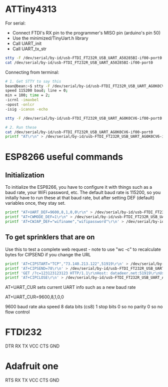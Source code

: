 # ATTiny4313

For serial:
 - Connect FTDI's RX pin to the programmer's MISO pin (arduino's pin 50)
 - Use the minimized/TinyUart.h library 
 - Call UART_init 
 - Call UART_tx_str

```bash
stty -F /dev/serial/by-id/usb-FTDI_FT232R_USB_UART_A50285BI-if00-port0 9600
cat /dev/serial/by-id/usb-FTDI_FT232R_USB_UART_A50285BI-if00-port0
```

Connecting from terminal:
```bash
# 1. Get STTY to say this
bean@bean:~$ stty -F /dev/serial/by-id/usb-FTDI_FT232R_USB_UART_AG0K0CV6-if00-port0 
speed 115200 baud; line = 0;
min = 100; time = 2;
-icrnl -imaxbel
-opost -onlcr
-isig -icanon -echo

stty -F /dev/serial/by-id/usb-FTDI_FT232R_USB_UART_AG0K0CV6-if00-port0 115200 -isig -icanon -echo -opost -onlcr -icrnl -imaxbel

# 2. Run these
cat /dev/serial/by-id/usb-FTDI_FT232R_USB_UART_AG0K0CV6-if00-port0 
printf "AT\r\n" > /dev/serial/by-id/usb-FTDI_FT232R_USB_UART_AG0K0CV6-if00-port0


```

# ESP8266 useful commands

## Initialization

To initialize the ESP8266, you have to configure it with things such as a baud rate, your WiFi password, etc.
The default baud rate is 115200, so you initally have to run these at that baud rate, but after setting DEF (default) variables once, they stay set.

```bash
printf "AT+UART_DEF=9600,8,1,0,0\r\n" > /dev/serial/by-id/usb-FTDI_FT232R_USB_UART_A50285BI-if00-port0
printf "AT+CWMODE_DEF=1\r\n" > /dev/serial/by-id/usb-FTDI_FT232R_USB_UART_A50285BI-if00-port0
printf 'AT+CWJAP_DEF="wifiname","wifipassword"\r\n' > /dev/serial/by-id/usb-FTDI_FT232R_USB_UART_A50285BI-if00-port0
```

## To get sprinklers that are on

Use this to test a complete web request - note to use "wc -c" to recalculate bytes for CIPSEND if you change the URL

```bash
printf 'AT+CIPSTART="TCP","73.140.213.122",51919\r\n' > /dev/serial/by-id/usb-FTDI_FT232R_USB_UART_A50285BI-if00-port0
printf 'AT+CIPSEND=78\r\n' > /dev/serial/by-id/usb-FTDI_FT232R_USB_UART_A50285BI-if00-port0
printf 'GET /?c=123123123123 HTTP/1.1\r\nHost: datadeer.net:51919\r\nUser-Agent:pcbs\r\n\r\n\r\n' > /dev/serial/by-id/usb-FTDI_FT232R_USB_UART_A50285BI-if00-port0
printf 'AT+CIPCLOSE\r\n' > /dev/serial/by-id/usb-FTDI_FT232R_USB_UART_A50285BI-if00-port0
```
AT+UART_CUR sets current UART info such as a new baud rate

AT+UART_CUR=9600,8,1,0,0

9600 baud rate aka speed
8 data bits (cs8)
1 stop bits
0 so no parity
0 so no flow control

# FTDI232

DTR
RX
TX
VCC
CTS
GND

# Adafruit one

RTS
RX
TX
VCC
CTS
GND